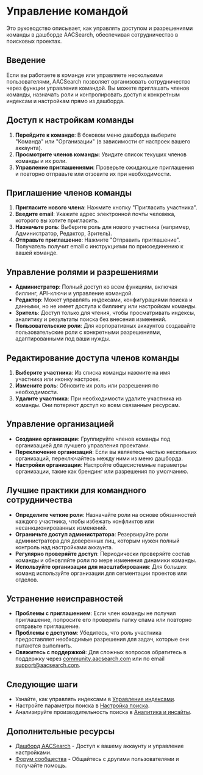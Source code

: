 # Управление командой

Это руководство описывает, как управлять доступом и разрешениями команды в дашборде AACSearch, обеспечивая сотрудничество в поисковых проектах.

## Введение

Если вы работаете в команде или управляете несколькими пользователями, AACSearch позволяет организовать сотрудничество через функции управления командой. Вы можете приглашать членов команды, назначать роли и контролировать доступ к конкретным индексам и настройкам прямо из дашборда.

## Доступ к настройкам команды

1. **Перейдите к команде**: В боковом меню дашборда выберите "Команда" или "Организации" (в зависимости от настроек вашего аккаунта).
2. **Просмотрите членов команды**: Увидите список текущих членов команды и их роли.
3. **Управление приглашениями**: Проверьте ожидающие приглашения и повторно отправьте или отзовите их при необходимости.

## Приглашение членов команды

1. **Пригласите нового члена**: Нажмите кнопку "Пригласить участника".
2. **Введите email**: Укажите адрес электронной почты человека, которого вы хотите пригласить.
3. **Назначьте роль**: Выберите роль для нового участника (например, Администратор, Редактор, Зритель).
4. **Отправьте приглашение**: Нажмите "Отправить приглашение". Получатель получит email с инструкциями по присоединению к вашей команде.

## Управление ролями и разрешениями

- **Администратор**: Полный доступ ко всем функциям, включая биллинг, API-ключи и управление командой.
- **Редактор**: Может управлять индексами, конфигурациями поиска и данными, но не имеет доступа к биллингу или настройкам команды.
- **Зритель**: Доступ только для чтения, чтобы просматривать индексы, аналитику и результаты поиска без внесения изменений.
- **Пользовательские роли**: Для корпоративных аккаунтов создавайте пользовательские роли с конкретными разрешениями, адаптированными под ваши нужды.

## Редактирование доступа членов команды

1. **Выберите участника**: Из списка команды нажмите на имя участника или иконку настроек.
2. **Измените роль**: Обновите их роль или разрешения по необходимости.
3. **Удалите участника**: При необходимости удалите участника из команды. Они потеряют доступ ко всем связанным ресурсам.

## Управление организацией

- **Создание организации**: Группируйте членов команды под организацией для лучшего управления проектами.
- **Переключение организаций**: Если вы являетесь частью нескольких организаций, переключайтесь между ними из меню дашборда.
- **Настройки организации**: Настройте общесистемные параметры организации, такие как брендинг или разрешения по умолчанию.

## Лучшие практики для командного сотрудничества

- **Определите четкие роли**: Назначайте роли на основе обязанностей каждого участника, чтобы избежать конфликтов или несанкционированных изменений.
- **Ограничьте доступ администратора**: Резервируйте роли администратора для доверенных лиц, которым нужен полный контроль над настройками аккаунта.
- **Регулярно проверяйте доступ**: Периодически проверяйте состав команды и обновляйте роли по мере изменения динамики команды.
- **Используйте организации для масштабирования**: Для больших команд используйте организации для сегментации проектов или отделов.

## Устранение неисправностей

- **Проблемы с приглашением**: Если член команды не получил приглашение, попросите его проверить папку спама или повторно отправьте приглашение.
- **Проблемы с доступом**: Убедитесь, что роль участника предоставляет необходимые разрешения для задач, которые они пытаются выполнить.
- **Свяжитесь с поддержкой**: Для сложных вопросов обратитесь в поддержку через [community.aacsearch.com](https://community.aacsearch.com) или по email support@aacsearch.com.

## Следующие шаги

- Узнайте, как управлять индексами в [Управление индексами](../dashboard/indexes.md).
- Настройте параметры поиска в [Настройка поиска](../dashboard/search-config.md).
- Анализируйте производительность поиска в [Аналитика и инсайты](../dashboard/analytics.md).

## Дополнительные ресурсы

- [Дашборд AACSearch](https://dashboard.aacsearch.com) - Доступ к вашему аккаунту и управление настройками.
- [Форум сообщества](https://community.aacsearch.com) - Общайтесь с другими пользователями и получайте помощь.
